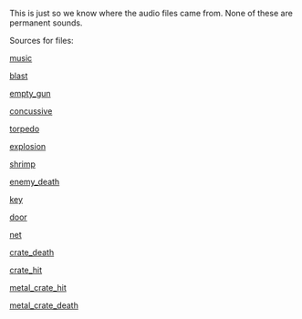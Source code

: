 This is just so we know where the audio files came from. None of these are permanent sounds.

Sources for files:

[music](https://freesound.org/people/UNIVERSFIELD/sounds/755869/)

[blast](https://freesound.org/people/typeoo/sounds/521499/)

[empty_gun](https://freesound.org/people/MATRIXXX_/sounds/448989/)

[concussive](https://freesound.org/people/aust_paul/sounds/30935/)

[torpedo](https://freesound.org/people/Jarusca/sounds/521377/)

[explosion](https://freesound.org/people/bareform/sounds/218721/)

[shrimp](https://freesound.org/people/Mr_KeybOred/sounds/372086/)

[enemy_death](https://freesound.org/people/deleted_user_7709760/sounds/400793/)

[key](https://freesound.org/people/IENBA/sounds/656643/)

[door](https://freesound.org/people/theplax/sounds/593257/)

[net](https://freesound.org/people/bigal13/sounds/654482/)

[crate_death](https://freesound.org/people/Deathscyp/sounds/443293/)

[crate_hit](https://freesound.org/people/NeoSpica/sounds/504618/)

[metal_crate_hit](https://freesound.org/people/Debsound/sounds/168822/)

[metal_crate_death](https://freesound.org/people/JoelAudio/sounds/135463/)
